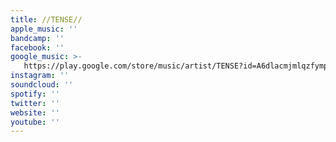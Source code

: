 ```yaml
---
title: //TENSE//
apple_music: ''
bandcamp: ''
facebook: ''
google_music: >-
   https://play.google.com/store/music/artist/TENSE?id=A6dlacmjmlqzfymp6z3j3skdhga
instagram: ''
soundcloud: ''
spotify: ''
twitter: ''
website: ''
youtube: ''
---
```

